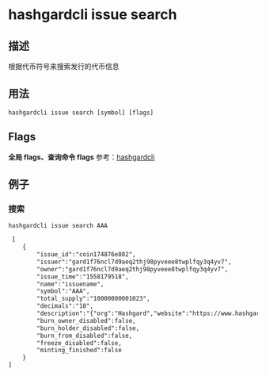 # hashgardcli issue search

## 描述
根据代币符号来搜索发行的代币信息
## 用法
```shell
hashgardcli issue search [symbol] [flags]
```
## Flags

 **全局 flags、查询命令 flags** 参考：[hashgardcli](../README.md)

## 例子
### 搜索
```shell
hashgardcli issue search AAA
```
```txt
 [
    {
        "issue_id":"coin174876e802",
        "issuer":"gard1f76ncl7d9aeq2thj98pyveee8twplfqy3q4yv7",
        "owner":"gard1f76ncl7d9aeq2thj98pyveee8twplfqy3q4yv7",
        "issue_time":"1558179518",
        "name":"issuename",
        "symbol":"AAA",
        "total_supply":"10000000001023",
        "decimals":"18",
        "description":"{"org":"Hashgard","website":"https://www.hashgard.com","logo":"https://cdn.hashgard.com/static/logo.2d949f3d.png","intro":"新一代金融公有链"}",
        "burn_owner_disabled":false,
        "burn_holder_disabled":false,
        "burn_from_disabled":false,
        "freeze_disabled":false,
        "minting_finished":false
    }
]

```
